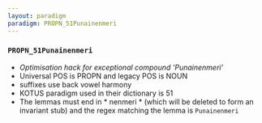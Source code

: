 ```yaml
---
layout: paradigm
paradigm: PROPN_51Punainenmeri
---
```

### ` PROPN_51Punainenmeri `

* _Optimisation hack for exceptional compound ’Punainenmeri’_
* Universal POS is PROPN and legacy POS is NOUN
* suffixes use back vowel harmony
* KOTUS paradigm used in their dictionary is 51
* The lemmas must end in * nenmeri * (which will be deleted to form an invariant stub) and the regex matching the lemma is ` Punainenmeri `
